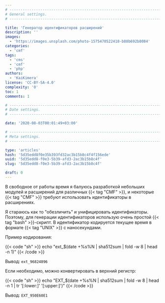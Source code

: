 ```yaml
---
# -------------------------------------------------------------------------------------------------------------------- #
# General settings.
# -------------------------------------------------------------------------------------------------------------------- #

title: 'Генератор идентификаторов расширений'
description: ''
images:
  - 'https://images.unsplash.com/photo-1575470522418-b88b692b8084'
categories:
  - 'cmf'
tags:
  - 'cms'
  - 'cmf'
  - 'php'
authors:
  - 'KaiKimera'
license: 'CC-BY-SA-4.0'
complexity: '0'
toc: 1
comments: 1

# -------------------------------------------------------------------------------------------------------------------- #
# Date settings.
# -------------------------------------------------------------------------------------------------------------------- #

date: '2020-08-03T00:01:49+03:00'

# -------------------------------------------------------------------------------------------------------------------- #
# Meta settings.
# -------------------------------------------------------------------------------------------------------------------- #

type: 'articles'
hash: '5d35edd8f0e35b393fd32ac3b15b8c4f4f156ede'
uuid: '5d35edd8-f0e3-5b39-afd3-2ac3b15b8c4f'
slug: '5d35edd8-f0e3-5b39-afd3-2ac3b15b8c4f'

draft: 0
---
```


В свободное от работы время я балуюсь разработкой небольших модулей и расширений для различных {{< tag "CMF" >}}, и некоторые {{< tag "CMF" >}} требуют использовать идентификаторы в расширениях.

<!--more-->

Я стараюсь как то "обезличить" и унифицировать идентификаторы. Поэтому, для генерации идентификаторов использую очень простой {{< tag "bash" >}}-скрипт. В идентификатор кодируется текущее время в формате {{< tag "UNIX" >}} с наносекундами.

Пример кодирования:

{{< code "sh" >}}
echo "ext_$(date +%s%N | sha512sum | fold -w 8 | head -n 1)"
{{< /code >}}

Вывод: `ext_96824896`

Если необходимо, можно конвертировать в верхний регистр:

{{< code "sh" >}}
echo "EXT_$(date +%s%N | sha512sum | fold -w 8 | head -n 1 | tr '[:lower:]' '[:upper:]')"
{{< /code >}}

Вывод: `EXT_950E60E1`
